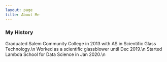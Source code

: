 ```yaml
---
layout: page
title: About Me
---
```

### My History
  Graduated Salem Community College in 2013 with AS in Scientific Glass Technology.\n
  Worked as a scientific glassblower until Dec 2019.\n
  Started Lambda School for Data Science in Jan 2020.\n

